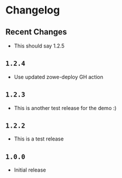 # Changelog

## Recent Changes

- This should say 1.2.5

## `1.2.4`

- Use updated zowe-deploy GH action

## `1.2.3`

- This is another test release for the demo :)

## `1.2.2`

- This is a test release

## `1.0.0`

- Initial release
